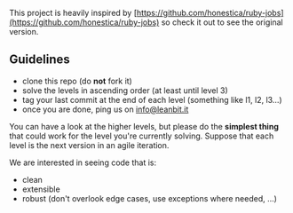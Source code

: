 This project is heavily inspired by [https://github.com/honestica/ruby-jobs](https://github.com/honestica/ruby-jobs) so check it out to see the original version.

## Guidelines

- clone this repo (do **not** fork it)
- solve the levels in ascending order (at least until level 3)
- tag your last commit at the end of each level (something like l1, l2, l3...)
- once you are done, ping us on info@leanbit.it

You can have a look at the higher levels, but please do the **simplest thing** that could work for the level you're currently solving. Suppose that each level is the next version in an agile iteration.

We are interested in seeing code that is:
- clean
- extensible
- robust (don't overlook edge cases, use exceptions where needed, ...)
